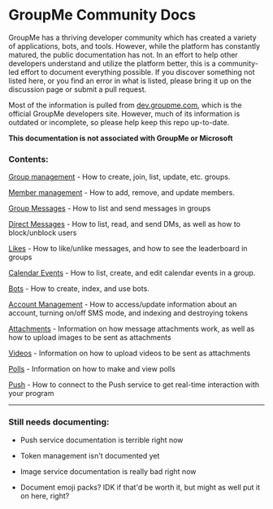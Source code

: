 # GroupMe Community Docs

GroupMe has a thriving developer community which has created a variety of applications, bots, and tools. However, while the platform has constantly matured, the public documentation has not. In an effort to help other developers understand and utilize the platform better, this is a community-led effort to document everything possible. If you discover something not listed here, or you find an error in what is listed, please bring it up on the discussion page or submit a pull request.

Most of the information is pulled from [dev.groupme.com](https://dev.groupme.com/), which is the official GroupMe developers site. However, much of its information is outdated or incomplete, so please help keep this repo up-to-date.

**This documentation is not associated with GroupMe or Microsoft**

### Contents:

[Group management](groups.md) - How to create, join, list, update, etc. groups.

[Member management](members.md) - How to add, remove, and update members.

[Group Messages](messages.md) - How to list and send messages in groups

[Direct Messages](dms.md) - How to list, read, and send DMs, as well as how to block/unblock users

[Likes](likes.md) - How to like/unlike messages, and how to see the leaderboard in groups

[Calendar Events](calendar.md) - How to list, create, and edit calendar events in a group.

[Bots](bots.md) - How to create, index, and use bots.

[Account Management](self.md) - How to access/update information about an account, turning on/off SMS mode, and indexing and destroying tokens

[Attachments](attachments.md) - Information on how message attachments work, as well as how to upload images to be sent as attachments

[Videos](video.md) - Information on how to upload videos to be sent as attachments

[Polls](polls.md) - Information on how to make and view polls

[Push](push.md) - How to connect to the Push service to get real-time interaction with your program

***

### Still needs documenting:

* Push service documentation is terrible right now

* Token management isn't documented yet

* Image service documentation is really bad right now

* Document emoji packs? IDK if that'd be worth it, but might as well put it on here, right?
